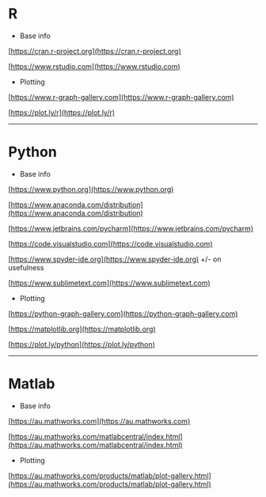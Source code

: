 # R
* Base info

[https://cran.r-project.org](https://cran.r-project.org)

[https://www.rstudio.com](https://www.rstudio.com)

* Plotting

[https://www.r-graph-gallery.com](https://www.r-graph-gallery.com)

[https://plot.ly/r](https://plot.ly/r)

---

# Python
* Base info

[https://www.python.org](https://www.python.org)

[https://www.anaconda.com/distribution](https://www.anaconda.com/distribution)

[https://www.jetbrains.com/pycharm](https://www.jetbrains.com/pycharm)

[https://code.visualstudio.com](https://code.visualstudio.com)

[https://www.spyder-ide.org](https://www.spyder-ide.org) +/- on usefulness

[https://www.sublimetext.com](https://www.sublimetext.com)

* Plotting

[https://python-graph-gallery.com](https://python-graph-gallery.com)

[https://matplotlib.org](https://matplotlib.org)

[https://plot.ly/python](https://plot.ly/python)

---

# Matlab
* Base info

[https://au.mathworks.com](https://au.mathworks.com)

[https://au.mathworks.com/matlabcentral/index.html](https://au.mathworks.com/matlabcentral/index.html)

* Plotting

[https://au.mathworks.com/products/matlab/plot-gallery.html](https://au.mathworks.com/products/matlab/plot-gallery.html)


